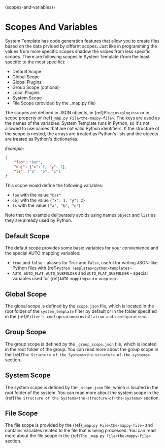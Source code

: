 (scopes-and-variables)=
# Scopes And Variables
System Template has code generation features that allow you to create files based on the data prvided by differnt scopes. Just like in programming the values from more specific scopes shadow the values from less specific scopes. There are following scopes in System Template (from the least specific to the most specific):
- Default Scope
- Global Scope
- Global Plugins
- Group Scope (optional)
- Local Plugins
- System Scope
- File Scope (provided by the _map.py file)

The scopes are defined in JSON objects, in {ref}`Plugins<plugins>` or in scope property of {ref}`_map.py File<the-mappy-file>`. The keys are used as the names of the variables. System Template runs in Python, so it's not allowed to use names that are not valid Python identifiers. If the structure of the scope is nested, the arrays are treated as Python's lists and the objects are treated as Python's dictionaries.

_Example:_
```json
{
    "foo": "bar",
    "obj": {"x": 1, "y": 2},
    "ls": ["a", "b", "c"]
}
```
This scope would define the following variables:
- `foo` with the value `"bar"`
- `obj` with the value `{"x": 1, "y": 2}`
- `ls` with the value `["a", "b", "c"]`

Note that the example deliberately avoids using names `object` and `list` as they are already used by Python.

## Default Scope
The defaut scope provides some basic variables for your convienience and the special AUTO mapping variables:

- `true` and `false` - aliases for `True` and `False`, useful for writing JSON-like Python files with {ref}`Python Templates<python-templates>`
- `AUTO`, `AUTO_FLAT`, `AUTO_SUBFOLDER` and `AUTO_FLAT_SUBFOLDER` - special variables used for {ref}`AUTO mapping<auto-mapping>`.

## Global Scope
The global scope is defined by the `scope.json` file, which is located in the root folder of the `system_template` filter by default or in the folder specified in the {ref}`Filter's configuration<installation-and-configuration>`.

## Group Scope
The group scope is defined by the `_group_scope.json` file, which is located in the root folder of the group. You can read more about the group scope in the {ref}`The Structure of the Systems<the-structure-of-the-systems>` section.

## System Scope
The system scope is defined by the `_scope.json` file, which is located in the root folder of the system. You can read more about the system scope in the {ref}`The Structure of the Systems<the-structure-of-the-systems>` section.

## File Scope
The file scope is provided by the {ref}`_map.py File<the-mappy-file>` and contains variables related to the file that is being processed. You can read more about the file scope in the {ref}`The _map.py File<the-mappy-file>` section.
